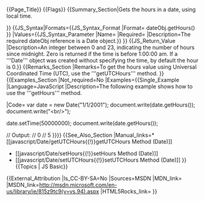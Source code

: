 {{Page_Title}}
{{Flags}}
{{Summary_Section|Gets the hours in a date, using local time.

}}
{{JS_Syntax|Formats={{JS_Syntax_Format
|Format= dateObj.getHours() }}
|Values={{JS_Syntax_Parameter
|Name=
|Required=
|Description=The required dateObj reference is a Date object.}}
}}
{{JS_Return_Value
|Description=An integer between 0 and 23, indicating the number of hours since midnight. Zero is returned if the time is before 1:00:00 am. If a '''Date''' object was created without specifying the time, by default the hour is 0.}}
{{Remarks_Section
|Remarks=To get the hours value using Universal Coordinated Time (UTC), use the '''getUTCHours''' method.
}}
{{Examples_Section
|Not_required=No
|Examples={{Single_Example
|Language=JavaScript
|Description=The following example shows how to use the '''getHours''' method.

|Code= var date = new Date("1/1/2001");
 document.write(date.getHours());
 document.write("&lt;br/&gt;");
 
 date.setTime(50000000);
 document.write(date.getHours());
 
 // Output:
 // 0 
 // 5
}}}}
{{See_Also_Section
|Manual_links=* [[javascript/Date/getUTCHours{{!}}getUTCHours Method (Date)]]
* [[javascript/Date/setHours{{!}}setHours Method (Date)]]
* [[javascript/Date/setUTCHours{{!}}setUTCHours Method (Date)]]
}}
{{Topics | JS Basic}}

{{External_Attribution
|Is_CC-BY-SA=No
|Sources=MSDN
|MDN_link=
|MSDN_link=http://msdn.microsoft.com/en-us/library/ie/815z9tc9(v=vs.94).aspx
|HTML5Rocks_link=
}}